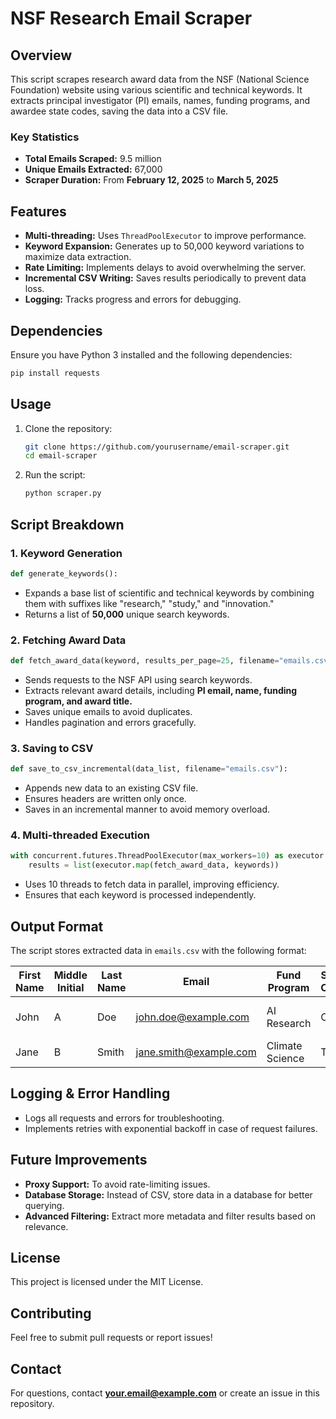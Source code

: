 # NSF Research Email Scraper

## Overview
This script scrapes research award data from the NSF (National Science Foundation) website using various scientific and technical keywords. It extracts principal investigator (PI) emails, names, funding programs, and awardee state codes, saving the data into a CSV file.

### Key Statistics
- **Total Emails Scraped:** 9.5 million
- **Unique Emails Extracted:** 67,000
- **Scraper Duration:** From **February 12, 2025** to **March 5, 2025**

## Features
- **Multi-threading:** Uses `ThreadPoolExecutor` to improve performance.
- **Keyword Expansion:** Generates up to 50,000 keyword variations to maximize data extraction.
- **Rate Limiting:** Implements delays to avoid overwhelming the server.
- **Incremental CSV Writing:** Saves results periodically to prevent data loss.
- **Logging:** Tracks progress and errors for debugging.

## Dependencies
Ensure you have Python 3 installed and the following dependencies:

```sh
pip install requests
```

## Usage
1. Clone the repository:
   ```sh
   git clone https://github.com/yourusername/email-scraper.git
   cd email-scraper
   ```
2. Run the script:
   ```sh
   python scraper.py
   ```

## Script Breakdown

### 1. Keyword Generation
```python
def generate_keywords():
```
- Expands a base list of scientific and technical keywords by combining them with suffixes like "research," "study," and "innovation."
- Returns a list of **50,000** unique search keywords.

### 2. Fetching Award Data
```python
def fetch_award_data(keyword, results_per_page=25, filename="emails.csv"):
```
- Sends requests to the NSF API using search keywords.
- Extracts relevant award details, including **PI email, name, funding program, and award title.**
- Saves unique emails to avoid duplicates.
- Handles pagination and errors gracefully.

### 3. Saving to CSV
```python
def save_to_csv_incremental(data_list, filename="emails.csv"):
```
- Appends new data to an existing CSV file.
- Ensures headers are written only once.
- Saves in an incremental manner to avoid memory overload.

### 4. Multi-threaded Execution
```python
with concurrent.futures.ThreadPoolExecutor(max_workers=10) as executor:
    results = list(executor.map(fetch_award_data, keywords))
```
- Uses 10 threads to fetch data in parallel, improving efficiency.
- Ensures that each keyword is processed independently.

## Output Format
The script stores extracted data in `emails.csv` with the following format:

| First Name | Middle Initial | Last Name | Email | Fund Program | State Code | Title |
|------------|---------------|-----------|-------|--------------|------------|-------|
| John       | A             | Doe       | john.doe@example.com | AI Research | CA | Deep Learning Study |
| Jane       | B             | Smith     | jane.smith@example.com | Climate Science | TX | Weather Modeling |

## Logging & Error Handling
- Logs all requests and errors for troubleshooting.
- Implements retries with exponential backoff in case of request failures.

## Future Improvements
- **Proxy Support:** To avoid rate-limiting issues.
- **Database Storage:** Instead of CSV, store data in a database for better querying.
- **Advanced Filtering:** Extract more metadata and filter results based on relevance.

## License
This project is licensed under the MIT License.

## Contributing
Feel free to submit pull requests or report issues!

## Contact
For questions, contact **your.email@example.com** or create an issue in this repository.

